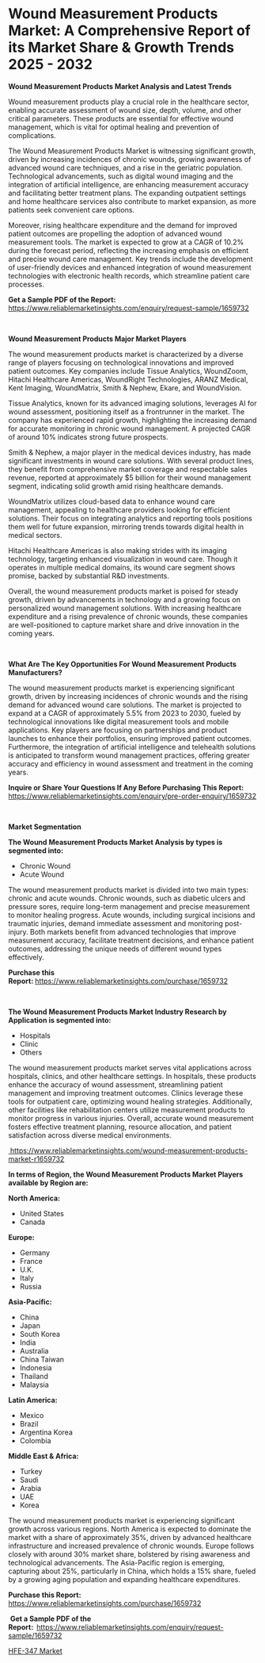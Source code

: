 <p><h1>Wound Measurement Products Market: A Comprehensive Report of its Market Share & Growth Trends 2025 - 2032</h1></p><p><strong>Wound Measurement Products Market Analysis and Latest Trends</strong></p>
<p><p>Wound measurement products play a crucial role in the healthcare sector, enabling accurate assessment of wound size, depth, volume, and other critical parameters. These products are essential for effective wound management, which is vital for optimal healing and prevention of complications.</p><p>The Wound Measurement Products Market is witnessing significant growth, driven by increasing incidences of chronic wounds, growing awareness of advanced wound care techniques, and a rise in the geriatric population. Technological advancements, such as digital wound imaging and the integration of artificial intelligence, are enhancing measurement accuracy and facilitating better treatment plans. The expanding outpatient settings and home healthcare services also contribute to market expansion, as more patients seek convenient care options.</p><p>Moreover, rising healthcare expenditure and the demand for improved patient outcomes are propelling the adoption of advanced wound measurement tools. The market is expected to grow at a CAGR of 10.2% during the forecast period, reflecting the increasing emphasis on efficient and precise wound care management. Key trends include the development of user-friendly devices and enhanced integration of wound measurement technologies with electronic health records, which streamline patient care processes.</p></p>
<p><strong>Get a Sample PDF of the Report:&nbsp;</strong> <a href="https://www.reliablemarketinsights.com/enquiry/request-sample/1659732?utm_campaign=3124&utm_medium=2&utm_source=Github&utm_content=ia&utm_term=23032025&utm_id=wound-measurement-products">https://www.reliablemarketinsights.com/enquiry/request-sample/1659732</a></p>
<p>&nbsp;</p>
<p><strong>Wound Measurement Products Major Market Players</strong></p>
<p><p>The wound measurement products market is characterized by a diverse range of players focusing on technological innovations and improved patient outcomes. Key companies include Tissue Analytics, WoundZoom, Hitachi Healthcare Americas, WoundRight Technologies, ARANZ Medical, Kent Imaging, WoundMatrix, Smith & Nephew, Ekare, and WoundVision. </p><p>Tissue Analytics, known for its advanced imaging solutions, leverages AI for wound assessment, positioning itself as a frontrunner in the market. The company has experienced rapid growth, highlighting the increasing demand for accurate monitoring in chronic wound management. A projected CAGR of around 10% indicates strong future prospects.</p><p>Smith & Nephew, a major player in the medical devices industry, has made significant investments in wound care solutions. With several product lines, they benefit from comprehensive market coverage and respectable sales revenue, reported at approximately $5 billion for their wound management segment, indicating solid growth amid rising healthcare demands.</p><p>WoundMatrix utilizes cloud-based data to enhance wound care management, appealing to healthcare providers looking for efficient solutions. Their focus on integrating analytics and reporting tools positions them well for future expansion, mirroring trends towards digital health in medical sectors.</p><p>Hitachi Healthcare Americas is also making strides with its imaging technology, targeting enhanced visualization in wound care. Though it operates in multiple medical domains, its wound care segment shows promise, backed by substantial R&D investments.</p><p>Overall, the wound measurement products market is poised for steady growth, driven by advancements in technology and a growing focus on personalized wound management solutions. With increasing healthcare expenditure and a rising prevalence of chronic wounds, these companies are well-positioned to capture market share and drive innovation in the coming years.</p></p>
<p>&nbsp;</p>
<p><strong>What Are The Key Opportunities For Wound Measurement Products Manufacturers?</strong></p>
<p><p>The wound measurement products market is experiencing significant growth, driven by increasing incidences of chronic wounds and the rising demand for advanced wound care solutions. The market is projected to expand at a CAGR of approximately 5.5% from 2023 to 2030, fueled by technological innovations like digital measurement tools and mobile applications. Key players are focusing on partnerships and product launches to enhance their portfolios, ensuring improved patient outcomes. Furthermore, the integration of artificial intelligence and telehealth solutions is anticipated to transform wound management practices, offering greater accuracy and efficiency in wound assessment and treatment in the coming years.</p></p>
<p><strong>Inquire or Share Your Questions If Any Before Purchasing This Report:</strong> <a href="https://www.reliablemarketinsights.com/enquiry/pre-order-enquiry/1659732?utm_campaign=3124&utm_medium=2&utm_source=Github&utm_content=ia&utm_term=23032025&utm_id=wound-measurement-products">https://www.reliablemarketinsights.com/enquiry/pre-order-enquiry/1659732</a></p>
<p>&nbsp;</p>
<p><strong>Market Segmentation</strong></p>
<p><strong>The Wound Measurement Products Market Analysis by types is segmented into:</strong></p>
<p><ul><li>Chronic Wound</li><li>Acute Wound</li></ul></p>
<p><p>The wound measurement products market is divided into two main types: chronic and acute wounds. Chronic wounds, such as diabetic ulcers and pressure sores, require long-term management and precise measurement to monitor healing progress. Acute wounds, including surgical incisions and traumatic injuries, demand immediate assessment and monitoring post-injury. Both markets benefit from advanced technologies that improve measurement accuracy, facilitate treatment decisions, and enhance patient outcomes, addressing the unique needs of different wound types effectively.</p></p>
<p><strong>Purchase this Report:&nbsp;</strong><a href="https://www.reliablemarketinsights.com/purchase/1659732?utm_campaign=3124&utm_medium=2&utm_source=Github&utm_content=ia&utm_term=23032025&utm_id=wound-measurement-products">https://www.reliablemarketinsights.com/purchase/1659732</a></p>
<p>&nbsp;</p>
<p><strong>The Wound Measurement Products Market Industry Research by Application is segmented into:</strong></p>
<p><ul><li>Hospitals</li><li>Clinic</li><li>Others</li></ul></p>
<p><p>The wound measurement products market serves vital applications across hospitals, clinics, and other healthcare settings. In hospitals, these products enhance the accuracy of wound assessment, streamlining patient management and improving treatment outcomes. Clinics leverage these tools for outpatient care, optimizing wound healing strategies. Additionally, other facilities like rehabilitation centers utilize measurement products to monitor progress in various injuries. Overall, accurate wound measurement fosters effective treatment planning, resource allocation, and patient satisfaction across diverse medical environments.</p></p>
<p><a href="https://www.reliablemarketinsights.com/wound-measurement-products-market-r1659732?utm_campaign=3124&utm_medium=2&utm_source=Github&utm_content=ia&utm_term=23032025&utm_id=wound-measurement-products">&nbsp;https://www.reliablemarketinsights.com/wound-measurement-products-market-r1659732</a></p>
<p><strong>In terms of Region, the Wound Measurement Products Market Players available by Region are:</strong></p>
<p>
    <p> <strong> North America: </strong>
        <ul>
            <li>United States</li>
            <li>Canada</li>
        </ul>
        </p> 
    <p> <strong> Europe: </strong>
        <ul>
            <li>Germany</li>
            <li>France</li>
            <li>U.K.</li>
            <li>Italy</li>
            <li>Russia</li>
        </ul>
        </p> 
    <p> <strong> Asia-Pacific: </strong>
        <ul>
            <li>China</li>
            <li>Japan</li>
            <li>South Korea</li>
            <li>India</li>
            <li>Australia</li>
            <li>China Taiwan</li>
            <li>Indonesia</li>
            <li>Thailand</li>
            <li>Malaysia</li>
        </ul>
        </p> 
    <p> <strong> Latin America: </strong>
        <ul>
            <li>Mexico</li>
            <li>Brazil</li>
            <li>Argentina Korea</li>
            <li>Colombia</li>
        </ul>
        </p> 
    <p> <strong> Middle East & Africa: </strong>
        <ul>
            <li>Turkey</li>
            <li>Saudi</li>
            <li>Arabia</li>
            <li>UAE</li>
            <li>Korea</li>
        </ul>
    </p>
    </p>
<p><p>The wound measurement products market is experiencing significant growth across various regions. North America is expected to dominate the market with a share of approximately 35%, driven by advanced healthcare infrastructure and increased prevalence of chronic wounds. Europe follows closely with around 30% market share, bolstered by rising awareness and technological advancements. The Asia-Pacific region is emerging, capturing about 25%, particularly in China, which holds a 15% share, fueled by a growing aging population and expanding healthcare expenditures.</p></p>
<p><strong>Purchase this Report: </strong><a href="https://www.reliablemarketinsights.com/purchase/1659732?utm_campaign=3124&utm_medium=2&utm_source=Github&utm_content=ia&utm_term=23032025&utm_id=wound-measurement-products">https://www.reliablemarketinsights.com/purchase/1659732</a></p>
<p>&nbsp;<strong>Get a Sample PDF of the Report:&nbsp;&nbsp;</strong><a href="https://www.reliablemarketinsights.com/enquiry/request-sample/1659732?utm_campaign=3124&utm_medium=2&utm_source=Github&utm_content=ia&utm_term=23032025&utm_id=wound-measurement-products">https://www.reliablemarketinsights.com/enquiry/request-sample/1659732</a></p>
<p><strong></strong></p>
<p><p><a href="https://github.com/rosalinebhakta48/Market-Research-Report-List-1/blob/main/hfe-347-market.md?utm_campaign=3124&utm_medium=2&utm_source=Github&utm_content=ia&utm_term=23032025&utm_id=wound-measurement-products">HFE-347 Market</a></p></p>